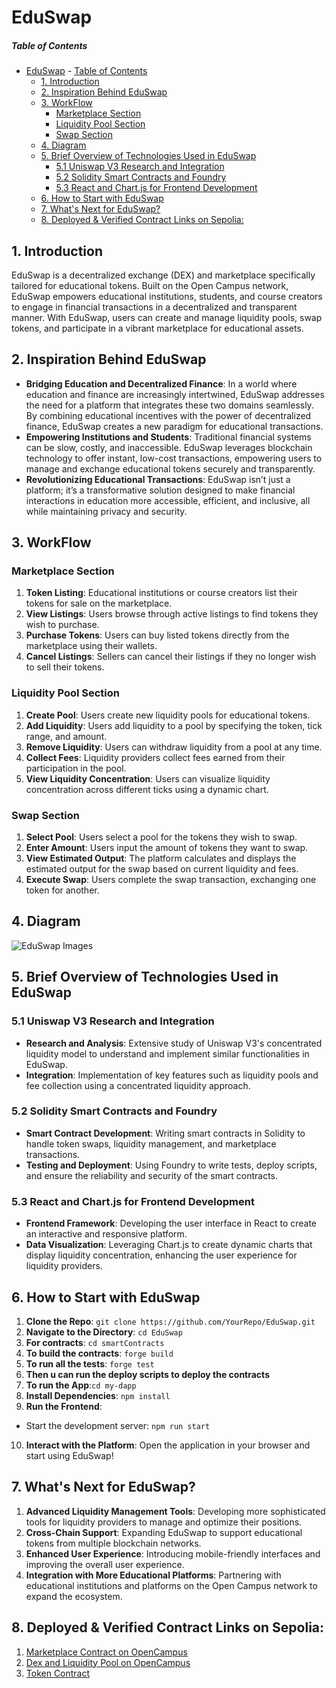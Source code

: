 # EduSwap

##### Table of Contents 
- [EduSwap](#eduswap)
        - [Table of Contents](#table-of-contents)
  - [1. Introduction](#1-introduction)
  - [2. Inspiration Behind EduSwap](#2-inspiration-behind-eduswap)
  - [3. WorkFlow](#3-workflow)
    - [Marketplace Section](#marketplace-section)
    - [Liquidity Pool Section](#liquidity-pool-section)
    - [Swap Section](#swap-section)
  - [4. Diagram](#4-diagram)
  - [5. Brief Overview of Technologies Used in EduSwap](#5-brief-overview-of-technologies-used-in-eduswap)
    - [5.1 Uniswap V3 Research and Integration](#51-uniswap-v3-research-and-integration)
    - [5.2 Solidity Smart Contracts and Foundry](#52-solidity-smart-contracts-and-foundry)
    - [5.3 React and Chart.js for Frontend Development](#53-react-and-chartjs-for-frontend-development)
  - [6. How to Start with EduSwap](#6-how-to-start-with-eduswap)
  - [7. What's Next for EduSwap?](#7-whats-next-for-eduswap)
  - [8. Deployed \& Verified Contract Links on Sepolia:](#8-deployed--verified-contract-links-on-sepolia)

## 1. Introduction

EduSwap is a decentralized exchange (DEX) and marketplace specifically tailored for educational tokens. Built on the Open Campus network, EduSwap empowers educational institutions, students, and course creators to engage in financial transactions in a decentralized and transparent manner. With EduSwap, users can create and manage liquidity pools, swap tokens, and participate in a vibrant marketplace for educational assets.

## 2. Inspiration Behind EduSwap

- **Bridging Education and Decentralized Finance**: In a world where education and finance are increasingly intertwined, EduSwap addresses the need for a platform that integrates these two domains seamlessly. By combining educational incentives with the power of decentralized finance, EduSwap creates a new paradigm for educational transactions.
- **Empowering Institutions and Students**: Traditional financial systems can be slow, costly, and inaccessible. EduSwap leverages blockchain technology to offer instant, low-cost transactions, empowering users to manage and exchange educational tokens securely and transparently.
- **Revolutionizing Educational Transactions**: EduSwap isn’t just a platform; it’s a transformative solution designed to make financial interactions in education more accessible, efficient, and inclusive, all while maintaining privacy and security.

## 3. WorkFlow

### Marketplace Section
1. **Token Listing**: Educational institutions or course creators list their tokens for sale on the marketplace.
2. **View Listings**: Users browse through active listings to find tokens they wish to purchase.
3. **Purchase Tokens**: Users can buy listed tokens directly from the marketplace using their wallets.
4. **Cancel Listings**: Sellers can cancel their listings if they no longer wish to sell their tokens.

### Liquidity Pool Section
1. **Create Pool**: Users create new liquidity pools for educational tokens.
2. **Add Liquidity**: Users add liquidity to a pool by specifying the token, tick range, and amount.
3. **Remove Liquidity**: Users can withdraw liquidity from a pool at any time.
4. **Collect Fees**: Liquidity providers collect fees earned from their participation in the pool.
5. **View Liquidity Concentration**: Users can visualize liquidity concentration across different ticks using a dynamic chart.

### Swap Section
1. **Select Pool**: Users select a pool for the tokens they wish to swap.
2. **Enter Amount**: Users input the amount of tokens they want to swap.
3. **View Estimated Output**: The platform calculates and displays the estimated output for the swap based on current liquidity and fees.
4. **Execute Swap**: Users complete the swap transaction, exchanging one token for another.

## 4. Diagram
![EduSwap Images](link_to_your_diagram_image)

## 5. Brief Overview of Technologies Used in EduSwap

### 5.1 Uniswap V3 Research and Integration
- **Research and Analysis**: Extensive study of Uniswap V3's concentrated liquidity model to understand and implement similar functionalities in EduSwap.
- **Integration**: Implementation of key features such as liquidity pools and fee collection using a concentrated liquidity approach.

### 5.2 Solidity Smart Contracts and Foundry
- **Smart Contract Development**: Writing smart contracts in Solidity to handle token swaps, liquidity management, and marketplace transactions.
- **Testing and Deployment**: Using Foundry to write tests, deploy scripts, and ensure the reliability and security of the smart contracts.

### 5.3 React and Chart.js for Frontend Development
- **Frontend Framework**: Developing the user interface in React to create an interactive and responsive platform.
- **Data Visualization**: Leveraging Chart.js to create dynamic charts that display liquidity concentration, enhancing the user experience for liquidity providers.

## 6. How to Start with EduSwap

1. **Clone the Repo**: `git clone https://github.com/YourRepo/EduSwap.git`
2. **Navigate to the Directory**: `cd EduSwap`
3. **For contracts**: `cd smartContracts`
4. **To build the contracts**: `forge build`
5. **To run all the tests**: `forge test`
6. **Then u can run the deploy scripts to deploy the contracts**
7. **To run the App**:`cd my-dapp`
8. **Install Dependencies**: `npm install`
9.  **Run the Frontend**:
   - Start the development server: `npm run start`
10. **Interact with the Platform**: Open the application in your browser and start using EduSwap!

## 7. What's Next for EduSwap?

1. **Advanced Liquidity Management Tools**: Developing more sophisticated tools for liquidity providers to manage and optimize their positions.
2. **Cross-Chain Support**: Expanding EduSwap to support educational tokens from multiple blockchain networks.
3. **Enhanced User Experience**: Introducing mobile-friendly interfaces and improving the overall user experience.
4. **Integration with More Educational Platforms**: Partnering with educational institutions and platforms on the Open Campus network to expand the ecosystem.

## 8. Deployed & Verified Contract Links on Sepolia:
1. [Marketplace Contract on OpenCampus](https://opencampus-codex.blockscout.com/address/0x5b7C7d990f85Dc199e5f1eA62a18f4D008151A9C?tab=contract)
2. [Dex and Liquidity Pool on OpenCampus ](https://opencampus-codex.blockscout.com/address/0x36CC7645Dfdf2707D55f96b235992B2Bd6265792?tab=contract)
3. [Token Contract](https://opencampus-codex.blockscout.com/token/0xE18eA458f28792D90bb2063A0A792d51D310207c)

<!-- This README provides a comprehensive overview of EduSwap, including its inspiration, workflow, technology stack, and future plans.$$ -->